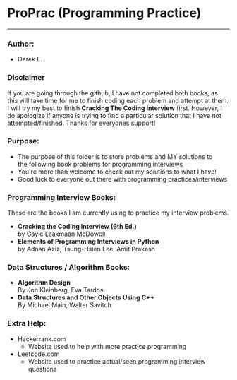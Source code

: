 # ProPrac (Programming Practice)
--------------------
### **Author:**
- Derek L.

### **Disclaimer**
If you are going through the github, I have not completed both books, as this
will take time for me to finish coding each problem and attempt at them. I will
try my best to finish **Cracking The Coding Interview** first. However, I do
apologize if anyone is trying to find a particular solution that I have not
attempted/finished. Thanks for everyones support!

### **Purpose:**
- The purpose of this folder is to store problems and MY solutions to  
the following book problems for programming interviews
- You're more than welcome to check out my solutions to what I have!
- Good luck to everyone out there with programming practices/interviews

### **Programming Interview Books:**

These are the books I am currently using to practice my interview problems.

- **Cracking the Coding Interview (6th Ed.)**      
by Gayle Laakmaan McDowell
- **Elements of Programming Interviews in Python**     
by Adnan Aziz, Tsung-Hsien Lee, Amit Prakash

### **Data Structures / Algorithm Books:**
- **Algorithm Design**   
By Jon Kleinberg, Eva Tardos
- **Data Structures and Other Objects Using C++**    
By Michael Main, Walter Savitch  

### **Extra Help:**
- Hackerrank.com
  - Website used to help with more practice programming
- Leetcode.com
  - Website used to practice actual/seen programming interview questions
